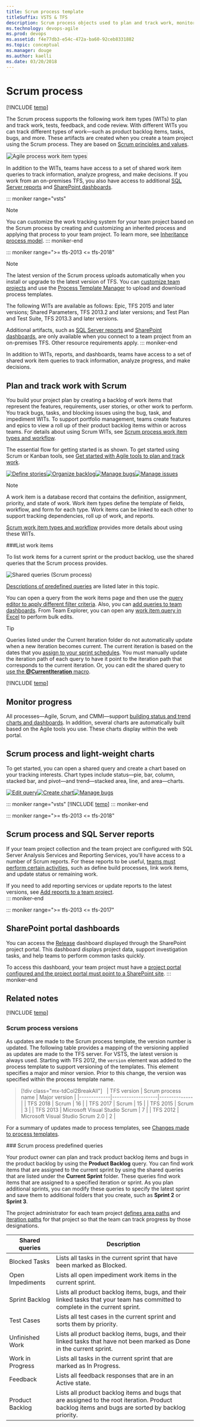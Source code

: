 ```yaml
---
title: Scrum process template
titleSuffix: VSTS & TFS
description: Scrum process objects used to plan and track work, monitor progress, and trends when connecting to Visual Studio Team Services & Team Foundation Server 
ms.technology: devops-agile
ms.prod: devops
ms.assetid: f4e77db3-e54c-472a-ba60-92ceb8331882
ms.topic: conceptual
ms.manager: douge
ms.author: kaelli
ms.date: 03/20/2018
---
```



# Scrum process   

[!INCLUDE [temp](../_shared/version-vsts-tfs-all-versions.md)]

The Scrum process supports the following work item types (WITs) to plan and track work, tests, feedback, and code review. With different WITs you can track different types of work&mdash;such as product backlog items, tasks, bugs, and more. These artifacts are created when you create a team project using the Scrum process. They are based on [Scrum principles and values](https://www.scrum.org/). 

<img src="_img/scrum-process-work-tracking-wits.png" alt="Agile process work item types" style="border: 1px solid #C3C3C3;" />  

In addition to the WITs, teams have access to a set of shared work item queries to track information, analyze progress, and make decisions. If you work from an on-premises TFS, you also have access to additional [SQL Server reports](#reports) and [SharePoint dashboards](#dashboards).  

::: moniker range="vsts"
> [!NOTE]  
> You can customize the work tracking system for your team project based on the Scrum process by creating and customizing an inherited process and applying that process to your team project. To learn more, see [Inheritance process model](../../customize/inheritance-process-model.md). 
::: moniker-end


::: moniker range=">= tfs-2013 <= tfs-2018"
> [!NOTE]  
> The latest version of the Scrum process uploads automatically when you install or upgrade to the latest version of TFS. You can [customize team projects](../../customize/on-premises-xml-process-model.md) and use the [Process Template Manager](manage-process-templates.md) to upload and download process templates. 
>
> The following WITs are available as follows: Epic, TFS 2015 and later versions; 
> Shared Parameters, TFS 2013.2 and later versions; 
>and Test Plan and Test Suite, TFS 2013.3 and later versions.   
>
> Additional artifacts, such as [SQL Server reports](#reports) and [SharePoint dashboards](#dashboards), are only available when you connect to a team project from an on-premises TFS. Other resource requirements apply. 
::: moniker-end


In addition to WITs, reports, and dashboards, teams have access to a set of shared work item queries to track information, analyze progress, and make decisions. 

## Plan and track work with Scrum  

You build your project plan by creating a backlog of work items that represent the features, requirements, user stories, or other work to perform. You track bugs, tasks, and blocking issues using the bug, task, and impediment WITs. To support portfolio management, teams create features and epics to view a roll up of their product backlog items within or across teams. For details about using Scrum WITs, see [Scrum process work item types and workflow](scrum-process-workflow.md).  

The essential flow for getting started is as shown. To get started using Scrum or Kanban tools, see [Get started with Agile tools to plan and track work](../../backlogs/overview.md).  

[![Define stories](../../backlogs/_img/overview/gs-planning-define-stories.png)](../../backlogs/create-your-backlog.md)[![Organize backlog](../../backlogs/_img/overview/gs-planning-organize-backlog.png)](../../backlogs/organize-backlog.md)[![Manage bugs](../../backlogs/_img/overview/gs-planning-manage-bugs.png)](../../backlogs/manage-bugs.md)[![Manage issues](../../backlogs/_img/overview/gs-planning-manage-issues.png)](../../backlogs/manage-issues-impediments.md)

> [!NOTE]  
> A work item is a database record that contains the definition, assignment, priority, and state of work. Work item types define the template of fields, workflow, and form for each type. Work items can be linked to each other to support tracking dependencies, roll up of work, and reports.  


[Scrum work item types and workflow](scrum-process-workflow.md) provides more details about using these WITs.  

<a id="shared-queries"></a> 
###List work items

To list work items for a current sprint or the product backlog, use the shared queries that the Scrum process provides.  

![Shared queries (Scrum process)](_img/IC665405.png)  

[Descriptions of predefined queries](#predefined-queries) are listed later in this topic.   

You can open a query from the work items page and then use the [query editor to apply different filter criteria](../../track/using-queries.md). Also, you can [add queries to team dashboards](../../../report/dashboards.md). From Team Explorer, you can open any [work item query in Excel](../../backlogs/office/bulk-add-modify-work-items-excel.md) to  perform bulk edits.  

  
> [!TIP]    
> Queries listed under the Current Iteration folder do not automatically update when a new iteration becomes current. The current iteration is based on the dates that you [assign to your sprint schedules](../../scrum/define-sprints.md). You must manually update the iteration path of each query to have it point to the iteration path that corresponds to the current iteration. Or, you can edit the shared query to [use the **@CurrentIteration** macro](../../track/query-by-date-or-current-iteration.md).

[!INCLUDE [temp](../../_shared/quick-tips-shared-query.md)] 

## Monitor progress  

All processes&mdash;Agile, Scrum, and CMMI&mdash;support [building status and trend charts and dashboards](../../../report/dashboards/overview.md). In addition, several charts are automatically built based on the Agile tools you use. These charts display within the web portal. 

## Scrum process and light-weight charts  
To get started, you can open a shared query and create a chart based on your tracking interests. Chart types include status&mdash;pie, bar, column, stacked bar, and pivot&mdash;and trend&mdash;stacked area, line, and area&mdash;charts.   

[![Edit query](../../../report/dashboards/_img/gs-chart-query.png)](../../track/using-queries.md)[![Create chart](../../../report/dashboards/_img/gs-chart-create.png)](../../../report/charts.md)[![Manage bugs](../../../report/dashboards/_img/gs-chart-add-dashboard.png)](../../../report/add-charts-to-dashboard.md)  

::: moniker range="vsts"
[!INCLUDE [temp](../../_shared/powerbi-reports-links.md)] 
::: moniker-end

<a id="reports"></a>
::: moniker range=">= tfs-2013 <= tfs-2018"
## Scrum process and SQL Server reports

If your team project collection and the team project are configured with SQL Server Analysis Services and Reporting Services, you'll have access to a number of Scrum reports. For these reports to be useful, [teams must perform certain activities,](../../../report/admin/review-team-activities-for-useful-reports.md) such as define build processes, link work items, and update status or remaining work.  

If you need to add reporting services or update reports to the latest versions, see [Add reports to a team project](../../../report/admin/add-reports-to-a-team-project.md).  
::: moniker-end

::: moniker range=">= tfs-2013 <= tfs-2017"
<a id="dashboards"></a>
## SharePoint portal dashboards 

You can access the [Release](../../../report/sharepoint-dashboards/release-scrum.md) dashboard displayed through the SharePoint project portal. This dashboard displays project data, support investigation tasks, and help teams to perform common tasks quickly. 

To access this dashboard, your team project must have a [project portal configured and the project portal must point to a SharePoint site](../../../report/sharepoint-dashboards/configure-or-add-a-project-portal.md).
::: moniker-end

## Related notes 

[!INCLUDE [temp](../../_shared/create-team-project-links.md)]


### Scrum process versions  

As updates are made to the Scrum process template, the version number is updated. The following table provides a mapping of the versioning applied as updates are made to the TFS server. For VSTS, the latest version is always used. Starting with TFS 2012, the `version` element was added to the process template to support versioning of the templates. This element specifies a major and minor version. Prior to this change, the version was specified within the process template name.      

> [!div class="mx-tdCol2BreakAll"]  
> | TFS version | Scrum process name | Major version |
> |-------------|-------------------|--------------|
> | TFS 2018 | Scrum | 16 |
> | TFS 2017 | Scrum | 15 |
> | TFS 2015 | Scrum | 3 |
> | TFS 2013 | Microsoft Visual Studio Scrum | 7 |
> | TFS 2012 | Microsoft Visual Studio Scrum 2.0  | 2 | 
 

For a summary of updates made to process templates, see [Changes made to process templates](changes-to-process-templates.md).


<a id="predefined-queries" />
### Scrum process predefined queries

Your product owner can plan and track product backlog items and bugs in the product backlog by using the **Product Backlog** query. You can find work items that are assigned to the current sprint by using the shared queries that are listed under the **Current Sprint** folder. These queries find work items that are assigned to a specified iteration or sprint. As you plan additional sprints, you can modify these queries to specify the latest sprint and save them to additional folders that you create, such as **Sprint 2** or **Sprint 3**.

The project administrator for each team project [defines area paths](../../customize/set-area-paths.md) and [iteration paths](../../customize/set-iteration-paths-sprints.md) for that project so that the team can track progress by those designations.  

|Shared queries|Description| 
|---|---|  
|Blocked Tasks | Lists all tasks in the current sprint that have been marked as Blocked.|
|Open Impediments |Lists all open impediment work items in the current sprint.|
|Sprint Backlog |Lists all product backlog items, bugs, and their linked tasks that your team has committed to complete in the current sprint.|
|Test Cases |Lists all test cases in the current sprint and sorts them by priority.|
|Unfinished Work |Lists all product backlog items, bugs, and their linked tasks that have not been marked as Done in the current sprint.|
|Work in Progress |Lists all tasks in the current sprint that are marked as In Progress.| 
|Feedback | Lists all feedback responses that are in an Active state. |
|Product Backlog |Lists all product backlog items and bugs that are assigned to the root iteration. Product backlog items and bugs are sorted by backlog priority.|  

